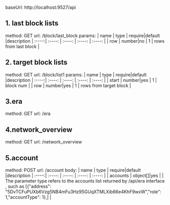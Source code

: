 
baseUrl: http://localhost:9527/api
## 1. last block lists
method: GET
url: /block/last_block
params: 
| name | type |  require|default   |description
| :----:| :----:   | :----:  | :----: |  :----: |
| row | number|no |  1 | rows from last block |

## 2. target block lists
method: GET
url: /block/list1
params: 
| name | type |  require|default   |description
| :----:| :----:   | :----:  | :----: |  :----: |
| start | number|yes |  1 | block num |
| row | number|yes |  1 | rows from target block |
## 3.era
method: GET
url: /era
## 4.network_overview
method: GET
url: /network_overview
## 5.account
method: POST
url: /account
body:
| name | type |  require|default   |description
| :----:| :----:   | :----:  | :----: |  :----: |
| accounts | object[]|yes |   | The parameter type refers to the accounts list returned by /api/era interface , such as [{"address": "5DvTCFuPUXb6Vzg5NB4mFu3Hz95GUqXTMLXib66e4KhF9wxW","role": 1,"accountType": 1},] |











